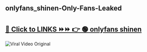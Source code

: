 
 ## onlyfans_shinen-Only-Fans-Leaked

# <h2><a href="https://clipsfans.com/onlyfans_shinen&ref=git">🔗 Click to LINKS ⏩⏩ 👉 🟢 onlyfans shinen </a></h2>

<a href="https://clipsfans.com/onlyfans_shinen&ref=git" rel="nofollow" data-target="animated-image.originalLink"><img src="https://i.ibb.co.com/xMMVF88/686577567.gif" alt="Viral Video Original" style="max-width: 100%; display: inline-block;" data-target="animated-image.originalImage"></a>
